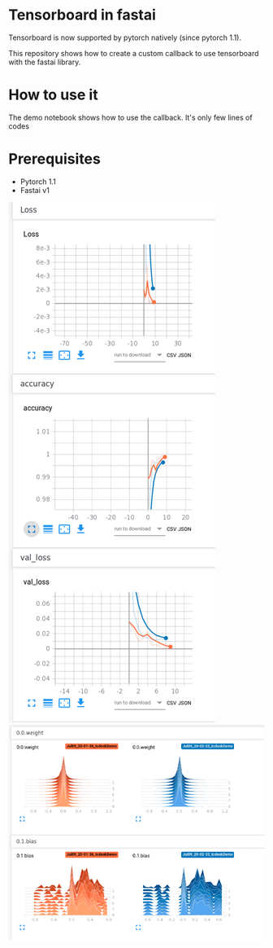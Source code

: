 # Tensorboard in fastai

Tensorboard is now supported by pytorch natively (since pytorch 1.1).

This repository shows how to create a custom callback to use tensorboard with the fastai library.

# How to use it

The demo notebook shows how to use the callback. It's only few lines of codes

# Prerequisites

- Pytorch 1.1
- Fastai v1

![Demo scal](https://github.com/tchambon/Tensorboard-in-Fastai/blob/master/demo-scal.png "Example tensorboard")
![Demo hist](https://github.com/tchambon/Tensorboard-in-Fastai/blob/master/demo-hist.png "Example tensorboard")
